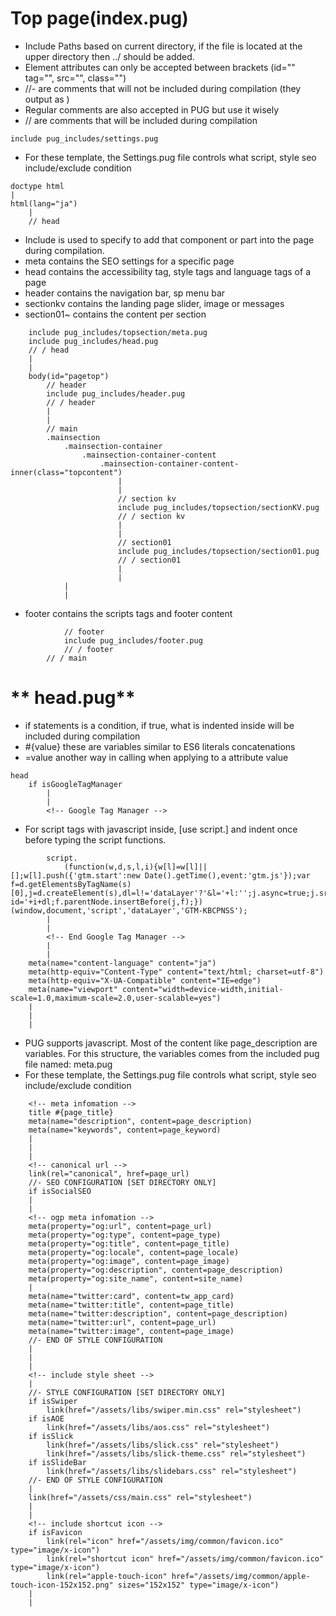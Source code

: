 # **Top page(index.pug)**
* Include Paths based on current directory, if the file is located at the upper directory then ../ should be added. 
* Element attributes can only be accepted between brackets (id="" tag="", src="", class="")
* //- are comments that will not be included during compilation (they output as <!-- COMMENT -->)
* Regular comments are also accepted in PUG but use it wisely
* // are comments that will be included during compilation

```
include pug_includes/settings.pug
```
* For these template, the Settings.pug file controls what script, style seo include/exclude condition

```
doctype html
|
html(lang="ja")
    |
    // head
```
* Include is used to specify to add that component or part into the page during compilation. 
* meta contains the SEO settings for a specific page 
* head contains the accessibility tag, style tags and language tags of a page 
* header contains the navigation bar, sp menu bar
* sectionkv contains the landing page slider, image or messages
* section01~ contains the content per section

```
    include pug_includes/topsection/meta.pug
    include pug_includes/head.pug
    // / head
    |
    |
    body(id="pagetop")
        // header
        include pug_includes/header.pug
        // / header
        |
        |
        // main
        .mainsection
            .mainsection-container
                .mainsection-container-content
                    .mainsection-container-content-inner(class="topcontent")
                        |
                        |
                        // section kv
                        include pug_includes/topsection/sectionKV.pug
                        // / section kv
                        |
                        |
                        // section01
                        include pug_includes/topsection/section01.pug
                        // / section01
                        |
                        |
            |
            |
```

* footer contains the scripts tags and footer content

```
            // footer
            include pug_includes/footer.pug
            // / footer
        // / main

```

# ** head.pug** 

* if statements is a condition, if true, what is indented inside will be included during compilation
* #{value} these are variables similar to ES6 literals concatenations
* =value another way in calling when applying to a attribute value


```
head 
    if isGoogleTagManager
        |
        |
        <!-- Google Tag Manager -->
```

* For script tags with javascript inside, [use script.] and indent once before typing the script functions.

```
        script.
            (function(w,d,s,l,i){w[l]=w[l]||[];w[l].push({'gtm.start':new Date().getTime(),event:'gtm.js'});var f=d.getElementsByTagName(s)[0],j=d.createElement(s),dl=l!='dataLayer'?'&l='+l:'';j.async=true;j.src='https://www.googletagmanager.com/gtm.js?id='+i+dl;f.parentNode.insertBefore(j,f);})(window,document,'script','dataLayer','GTM-KBCPNSS');
        |
        |
        <!-- End Google Tag Manager -->
        |
        |
    meta(name="content-language" content="ja")
    meta(http-equiv="Content-Type" content="text/html; charset=utf-8")
    meta(http-equiv="X-UA-Compatible" content="IE=edge")
    meta(name="viewport" content="width=device-width,initial-scale=1.0,maximum-scale=2.0,user-scalable=yes")
    |
    |
    |
```
* PUG supports javascript. Most of the content like page_description are variables. For this structure, the variables comes from the included pug file named: meta.pug
* For these template, the Settings.pug file controls what script, style seo include/exclude condition

```
    <!-- meta infomation -->
    title #{page_title}
    meta(name="description", content=page_description)
    meta(name="keywords", content=page_keyword)
    |
    |
    |
    <!-- canonical url -->
    link(rel="canonical", href=page_url)
    //- SEO CONFIGURATION [SET DIRECTORY ONLY]
    if isSocialSEO
    |
    |
    <!-- ogp meta infomation -->
    meta(property="og:url", content=page_url)
    meta(property="og:type", content=page_type)
    meta(property="og:title", content=page_title)
    meta(property="og:locale", content=page_locale)
    meta(property="og:image", content=page_image)
    meta(property="og:description", content=page_description)
    meta(property="og:site_name", content=site_name)
    |
    meta(name="twitter:card", content=tw_app_card)
    meta(name="twitter:title", content=page_title)
    meta(name="twitter:description", content=page_description)
    meta(name="twitter:url", content=page_url)
    meta(name="twitter:image", content=page_image)
    //- END OF STYLE CONFIGURATION
    |
    |
    |
    <!-- include style sheet -->
    |
    //- STYLE CONFIGURATION [SET DIRECTORY ONLY]
    if isSwiper
        link(href="/assets/libs/swiper.min.css" rel="stylesheet")
    if isAOE
        link(href="/assets/libs/aos.css" rel="stylesheet")
    if isSlick
        link(href="/assets/libs/slick.css" rel="stylesheet")
        link(href="/assets/libs/slick-theme.css" rel="stylesheet")
    if isSlideBar
        link(href="/assets/libs/slidebars.css" rel="stylesheet")
    //- END OF STYLE CONFIGURATION
    |
    link(href="/assets/css/main.css" rel="stylesheet")
    |
    |
    <!-- include shortcut icon -->
    if isFavicon
        link(rel="icon" href="/assets/img/common/favicon.ico" type="image/x-icon")
        link(rel="shortcut icon" href="/assets/img/common/favicon.ico" type="image/x-icon")
        link(rel="apple-touch-icon" href="/assets/img/common/apple-touch-icon-152x152.png" sizes="152x152" type="image/x-icon")
    |
    |

```